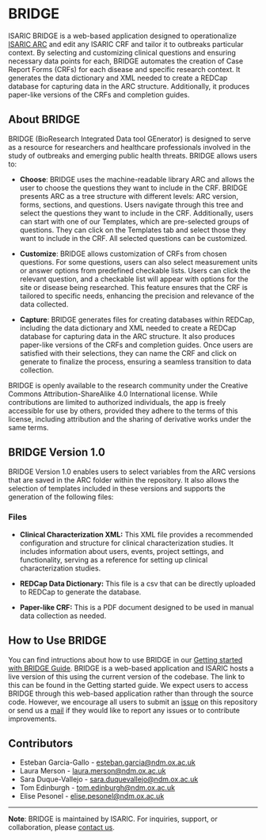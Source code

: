 # BRIDGE
ISARIC BRIDGE is a web-based application designed to operationalize [ISARIC ARC](https://github.com/ISARICResearch/ARC) and edit any ISARIC CRF and tailor it to outbreaks particular context. By selecting and customizing clinical questions and ensuring necessary data points for each, BRIDGE automates the creation of Case Report Forms (CRFs) for each disease and specific research context. It generates the data dictionary and XML needed to create a REDCap database for capturing data in the ARC structure. Additionally, it produces paper-like versions of the CRFs and completion guides.

## About BRIDGE

BRIDGE (BioResearch Integrated Data tool GEnerator) is designed to serve as a resource for researchers and healthcare professionals involved in the study of outbreaks and emerging public health threats. BRIDGE allows users to:

- **Choose**: BRIDGE uses the machine-readable library ARC and allows the user to choose the questions they want to include in the CRF. BRIDGE presents ARC as a tree structure with different levels: ARC version, forms, sections, and questions. Users navigate through this tree and select the questions they want to include in the CRF. Additionally, users can start with one of our Templates, which are pre-selected groups of questions. They can click on the Templates tab and select those they want to include in the CRF. All selected questions can be customized.

- **Customize**: BRIDGE allows customization of CRFs from chosen questions. For some questions, users can also select measurement units or answer options from predefined checkable lists. Users can click the relevant question, and a checkable list will appear with options for the site or disease being researched. This feature ensures that the CRF is tailored to specific needs, enhancing the precision and relevance of the data collected.

- **Capture**: BRIDGE generates files for creating databases within REDCap, including the data dictionary and XML needed to create a REDCap database for capturing data in the ARC structure. It also produces paper-like versions of the CRFs and completion guides. Once users are satisfied with their selections, they can name the CRF and click on generate to finalize the process, ensuring a seamless transition to data collection.

BRIDGE is openly available to the research community under the Creative Commons Attribution-ShareAlike 4.0 International license. While contributions are limited to authorized individuals, the app is freely accessible for use by others, provided they adhere to the terms of this license, including attribution and the sharing of derivative works under the same terms.

## BRIDGE Version 1.0

BRIDGE Version 1.0 enables users to select variables from the ARC versions that are saved in the ARC folder within the repository. It also allows the selection of templates included in these versions and supports the generation of the following files:

### Files

   - **Clinical Characterization XML:** This XML file provides a recommended configuration and structure for clinical characterization studies. It includes information about users, events, project settings, and functionality, serving as a reference for setting up clinical characterization studies.

   - **REDCap Data Dictionary:** This file is a csv that can be directly uploaded to REDCap to generate the database.

  - **Paper-like CRF:** This is a PDF document designed to be used in manual data collection as needed.

## How to Use BRIDGE

You can find intructions about how to use BRIDGE in our [Getting started with BRIDGE Guide](https://isaricresearch.github.io/Training/bridge_starting.html). BRIDGE is a web-based application and ISARIC hosts a live version of this using the current version of the codebase. The link to this can be found in the Getting started guide. We expect users to access BRIDGE through this web-based application rather than through the source code. However, we encourage all users to submit an [issue](https://github.com/ISARICResearch/BRIDGE/issues) on this repository or send us a [mail](mailto:data@isaric.org) if they would like to report any issues or to contribute improvements.

## Contributors

- Esteban Garcia-Gallo - [esteban.garcia@ndm.ox.ac.uk](mailto:esteban.garcia@ndm.ox.ac.uk)
- Laura Merson - [laura.merson@ndm.ox.ac.uk](mailto:laura.merson@ndm.ox.ac.uk)
- Sara Duque-Vallejo - [sara.duquevallejo@ndm.ox.ac.uk](mailto:sara.duquevallejo@ndm.ox.ac.uk)
- Tom Edinburgh - [tom.edinburgh@ndm.ox.ac.uk](mailto:tom.edinburgh@ndm.ox.ac.uk)
- Elise Pesonel - [elise.pesonel@ndm.ox.ac.uk](mailto:elise.pesonel@ndm.ox.ac.uk)


---

**Note**: BRIDGE is maintained by ISARIC. For inquiries, support, or collaboration, please [contact us](mailto:data@isaric.org).
